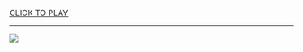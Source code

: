
<a href="https://premium76.site?title=miami_dolphins_games&ref=13M">CLICK TO PLAY</a></h3>
<hr>

<a href="https://premium76.site?title=miami_dolphins_games&ref=13M"><img src="https://clearcache.store/games.png"></a>



